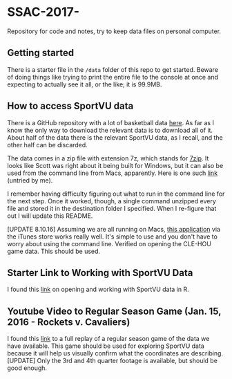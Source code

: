 # SSAC-2017-
Repository for code and notes, try to keep data files on personal computer. 

## Getting started
There is a starter file in the `/data` folder of this repo to get started. Beware of doing things like trying to print the entire file to the console at once and expecting to actually see it all, or the like; it is 99.9MB.

## How to access SportVU data
There is a GitHub repository with a lot of basketball data [here](https://github.com/neilmj/BasketballData/tree/master/2016.NBA.Raw.SportVU.Game.Logs). As far as I know the only way to download the relevant data is to download all of it. About half of the data there is the relevant SportVU data, as I recall, and the other half can be discarded.

The data comes in a zip file with extension 7z, which stands for [7zip](http://www.7-zip.org/). It looks like Scott was right about it being built for Windows, but it can also be used from the command line from Macs, apparently. Here is one such [link](http://7zx.updatestar.com/) (untried by me).

I remember having difficulty figuring out what to run in the command line for the next step. Once it worked, though, a single command unzipped every file and stored it in the destination folder I specified. When I re-figure that out I will update this README.

[UPDATE 8.10.16] Assuming we are all running on Macs, [this application](https://itunes.apple.com/us/app/the-unarchiver/id425424353?mt=12) via the iTunes store works really well. It's simple to use and you don't have to worry about using the command line. Verified on opening the CLE-HOU game data. This should be used.  

## Starter Link to Working with SportVU Data

I found this [link](http://projects.rajivshah.com/sportvu/PBP_NBA_SportVu.html) on opening and working with SportVU data in R. 

## Youtube Video to Regular Season Game (Jan. 15, 2016 - Rockets v. Cavaliers)
I found this [link](https://www.youtube.com/channel/UCJEw6ECIQN_yjmOK2aPc1xQ) to a full replay of a regular season game of the data we have available. This game should be used for exploring SportVU data because it will help us visually confirm what the coordinates are describing. [UPDATE] Only the 3rd and 4th quarter footage is available, but should be good enough. 
